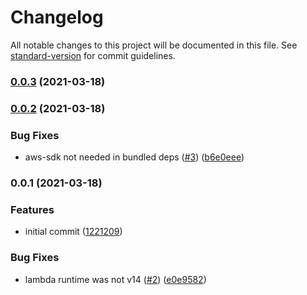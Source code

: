 # Changelog

All notable changes to this project will be documented in this file. See [standard-version](https://github.com/conventional-changelog/standard-version) for commit guidelines.

### [0.0.3](https://github.com/wheatstalk/fargate-spot-fallback/compare/v0.0.2...v0.0.3) (2021-03-18)

### [0.0.2](https://github.com/wheatstalk/fargate-spot-fallback/compare/v0.0.1...v0.0.2) (2021-03-18)


### Bug Fixes

* aws-sdk not needed in bundled deps ([#3](https://github.com/wheatstalk/fargate-spot-fallback/issues/3)) ([b6e0eee](https://github.com/wheatstalk/fargate-spot-fallback/commit/b6e0eeed489636f9b27c794ca202c87b5cc1f923))

### 0.0.1 (2021-03-18)


### Features

* initial commit ([1221209](https://github.com/wheatstalk/fargate-spot-fallback/commit/1221209c1cadc3af15c16f7e03bf60b7605b1a93))


### Bug Fixes

* lambda runtime was not v14 ([#2](https://github.com/wheatstalk/fargate-spot-fallback/issues/2)) ([e0e9582](https://github.com/wheatstalk/fargate-spot-fallback/commit/e0e9582b97be716bbdbce4d89972e2dc4ed63d6f))
